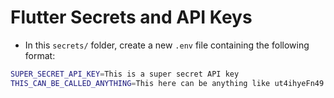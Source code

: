# Flutter Secrets and API Keys

- In this `secrets/` folder, create a new `.env` file containing the following format:

```bash
SUPER_SECRET_API_KEY=This is a super secret API key
THIS_CAN_BE_CALLED_ANYTHING=This here can be anything like ut4ihyeFn49
```
